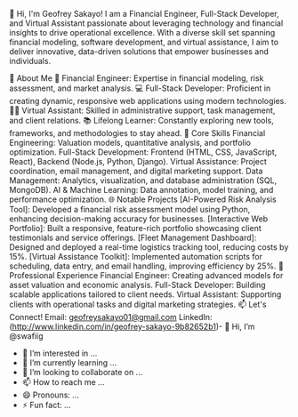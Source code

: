 👋 Hi, I'm Geofrey Sakayo!
I am a Financial Engineer, Full-Stack Developer, and Virtual Assistant passionate about leveraging technology and financial insights to drive operational excellence. With a diverse skill set spanning financial modeling, software development, and virtual assistance, I aim to deliver innovative, data-driven solutions that empower businesses and individuals.

🚀 About Me
🌟 Financial Engineer: Expertise in financial modeling, risk assessment, and market analysis.
💻 Full-Stack Developer: Proficient in creating dynamic, responsive web applications using modern technologies.
🧑‍💼 Virtual Assistant: Skilled in administrative support, task management, and client relations.
📚 Lifelong Learner: Constantly exploring new tools, frameworks, and methodologies to stay ahead.
🌟 Core Skills
Financial Engineering: Valuation models, quantitative analysis, and portfolio optimization.
Full-Stack Development: Frontend (HTML, CSS, JavaScript, React), Backend (Node.js, Python, Django).
Virtual Assistance: Project coordination, email management, and digital marketing support.
Data Management: Analytics, visualization, and database administration (SQL, MongoDB).
AI & Machine Learning: Data annotation, model training, and performance optimization.
🌐 Notable Projects
[AI-Powered Risk Analysis Tool]: Developed a financial risk assessment model using Python, enhancing decision-making accuracy for businesses.
[Interactive Web Portfolio]: Built a responsive, feature-rich portfolio showcasing client testimonials and service offerings.
[Fleet Management Dashboard]: Designed and deployed a real-time logistics tracking tool, reducing costs by 15%.
[Virtual Assistance Toolkit]: Implemented automation scripts for scheduling, data entry, and email handling, improving efficiency by 25%.
💼 Professional Experience
Financial Engineer: Creating advanced models for asset valuation and economic analysis.
Full-Stack Developer: Building scalable applications tailored to client needs.
Virtual Assistant: Supporting clients with operational tasks and digital marketing strategies.
📫 Let's Connect!
Email: geofreysakayo01@gmail.com
LinkedIn: (http://www.linkedin.com/in/geofrey-sakayo-9b82652b1)- 👋 Hi, I’m @swafiig
- 👀 I’m interested in ...
- 🌱 I’m currently learning ...
- 💞️ I’m looking to collaborate on ...
- 📫 How to reach me ...
- 😄 Pronouns: ...
- ⚡ Fun fact: ...

<!---
swafiig/swafiig is a ✨ special ✨ repository because its `README.md` (this file) appears on your GitHub profile.
You can click the Preview link to take a look at your changes.
--->
